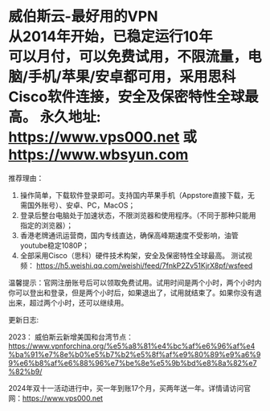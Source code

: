 威伯斯云-最好用的VPN <br>
从2014年开始，已稳定运行10年<br>
可以月付，可以免费试用，不限流量，电脑/手机/苹果/安卓都可用，采用思科Cisco软件连接，安全及保密特性全球最高。 
永久地址: https://www.vps000.net 或 https://www.wbsyun.com
========================================

推荐理由：
1. 操作简单，下载软件登录即可。支持国内苹果手机（Appstore直接下载，无需国外账号）、安卓、PC，MacOS；
2. 登录后整台电脑处于加速状态，不限浏览器和使用程序。（不同于那种只能用指定的浏览器）；
3. 香港老牌通讯运营商，国内专线直达，确保高峰期速度不受影响，油管youtube稳定1080P；
4. 全部采用Cisco（思科）硬件技术构架，安全及保密特性全球最高。
测试视频： https://h5.weishi.qq.com/weishi/feed/7fnkP2Zv51KjrX8pf/wsfeed

温馨提示：官网注册账号后可以领取免费试用。试用时间是两个小时，两个小时内你可以登出和登录，但是两个小时后，如果退出了，试用就结束了。如果你没有退出来，超过两个小时，还可以继续用。

更新日志:

2023： 威伯斯云新增美国和台湾节点：
https://www.vpnforchina.org/%e5%a8%81%e4%bc%af%e6%96%af%e4%ba%91%e7%8e%b0%e5%b7%b2%e5%8f%af%e9%80%89%e9%a6%99%e6%b8%af%e6%88%96%e7%be%8e%e5%9b%bd%e8%8a%82%e7%82%b9/

2024年双十一活动进行中，买一年到账17个月，买两年送一年。详情请访问官网：https://www.vps000.net
